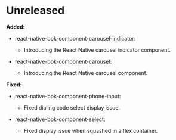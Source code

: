 # Unreleased

**Added:**
- react-native-bpk-component-carousel-indicator:
  - Introducing the React Native carousel indicator component.

- react-native-bpk-component-carousel:
  - Introducing the React Native carousel component.

**Fixed:**
- react-native-bpk-component-phone-input:
  - Fixed dialing code select display issue.

- react-native-bpk-component-select:
  - Fixed display issue when squashed in a flex container.
